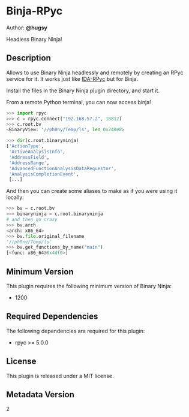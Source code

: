 # Binja-RPyc

Author: **@hugsy**

Headless Binary Ninja!



## Description

Allows to use Binary Ninja headlessly and remotely by creating an RPyc service for it.
It works just like [IDA-RPyc](https://github.com/hugsy/stuff/blob/master/ida_scripts/ida_rpyc_server.py) but for Binja.

Install the files in the Binary Ninja plugin directory, and start it.

From a remote Python terminal, you can now access binja!

```python
>>> import rpyc
>>> c = rpyc.connect("192.168.57.2", 18812)
>>> c.root.bv
<BinaryView: '//ph0ny/Temp/ls', len 0x248e8>

>>> dir(c.root.binaryninja)
['ActionType',
 'ActiveAnalysisInfo',
 'AddressField',
 'AddressRange',
 'AdvancedFunctionAnalysisDataRequestor',
 'AnalysisCompletionEvent',
 [...]
```

And then you can create some aliases to make as if you were using it locally:
```python
>>> bv = c.root.bv
>>> binaryninja = c.root.binaryninja
# and then go crazy
>>> bv.arch
<arch: x86_64>
>>> bv.file.original_filename
'//ph0ny/Temp/ls'
>>> bv.get_functions_by_name("main")
[<func: x86_64@0x4df0>]
```


## Minimum Version

This plugin requires the following minimum version of Binary Ninja:

 * 1200



## Required Dependencies

The following dependencies are required for this plugin:

 * rpyc >= 5.0.0



## License

This plugin is released under a MIT license.


## Metadata Version

2
